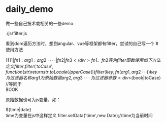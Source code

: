 # daily_demo
做一些自己技术栽相关的一些demo

./js/filter.js

看到dom遍历方法时，想到angular、vue等框架都有filter，尝试的自己写一个
#使用方法
    <div>${1111|fn1:arg1:arg2····|fn2|fn3}</div>
fn1、fn2等为filter函数使用如下方法定义
    filter.filter('toCase',function(str){
        return str.toLocaleUpperCase()
    })
filter(key,fn(arg1,arg2···))
key为过滤器名称
arg1为原始数据
arg2,arg3···为过滤器参数
    <div>${book|toCase}</div>
        //等同于
        <div>BOOK</div>

原始数据也可为js变量，如：
    <div>${time|date}</div>
time为变量在js中这样定义
    filter.setData('time',new Date);//time为当前时间
